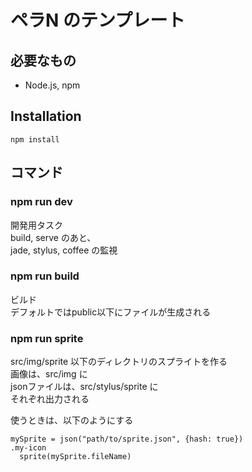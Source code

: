 # ペラN のテンプレート

## 必要なもの
* Node.js, npm

## Installation

```
npm install
```

## コマンド

### npm run dev

開発用タスク  
build, serve のあと、  
jade, stylus, coffee の監視

### npm run build

ビルド  
デフォルトではpublic以下にファイルが生成される

### npm run sprite

src/img/sprite 以下のディレクトリのスプライトを作る    
画像は、src/img に  
jsonファイルは、src/stylus/sprite に  
それぞれ出力される  
  
使うときは、以下のようにする
```
mySprite = json("path/to/sprite.json", {hash: true})
.my-icon
  sprite(mySprite.fileName)
```
